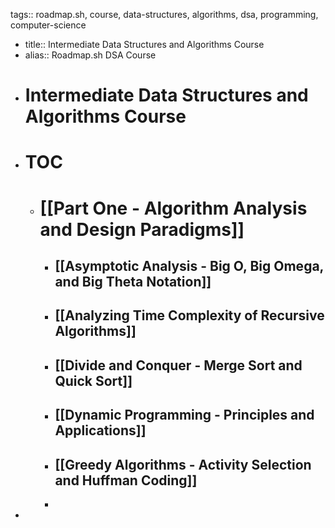 tags:: roadmap.sh, course, data-structures, algorithms, dsa, programming, computer-science

- title:: Intermediate Data Structures and Algorithms Course
- alias:: Roadmap.sh DSA Course
- # Intermediate Data Structures and Algorithms Course
- # TOC
	- # [[Part One - Algorithm Analysis and Design Paradigms]]
		- ## [[Asymptotic Analysis - Big O, Big Omega, and Big Theta Notation]]
		- ## [[Analyzing Time Complexity of Recursive Algorithms]]
		- ## [[Divide and Conquer - Merge Sort and Quick Sort]]
		- ## [[Dynamic Programming - Principles and Applications]]
		- ## [[Greedy Algorithms - Activity Selection and Huffman Coding]]
		-
-